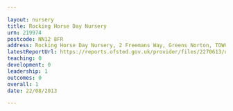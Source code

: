 ```yaml
---

layout: nursery
title: Rocking Horse Day Nursery
urn: 219974
postcode: NN12 8FR
address: Rocking Horse Day Nursery, 2 Freemans Way, Greens Norton, TOWCESTER, Northamptonshire, NN12 8FR
latestReportUrl: https://reports.ofsted.gov.uk/provider/files/2270613/urn/219974.pdf
teaching: 0
development: 0
leadership: 1
outcomes: 0
overall: 1
date: 22/08/2013

---
```

